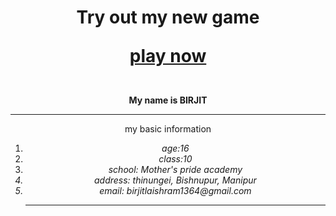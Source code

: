 
<html> 
<Head></head>
 <body>
<Center>
<h1> Try out my new game
  
  <a href="https://webinar.plezmo.com/pQLU"> play now </a> </h1><br>
              <B> My name is BIRJIT</b>
                 <hr>
                 my basic information
<ol type="1">
    <li><i>age:16</i></li>
    <li><i>class:10</i></li>
    <li><i>school: Mother's pride academy<I></li>
  <li>address: thinungei, Bishnupur, Manipur</li>
    <li>email: birjitlaishram1364@gmail.com</li>
 <HR color="red">
</ol>
</body>
</html>

  




  
